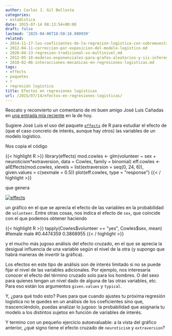 ```yaml
---
author: Carlos J. Gil Bellosta
categories:
- estadística
date: 2015-07-14 08:13:54+00:00
draft: false
lastmod: '2025-04-06T18:50:16.980939'
related:
- 2014-11-17-los-coeficientes-de-la-regresion-logistica-con-sobremuestreo.md
- 2012-04-11-correccion-por-exposicion-del-modelo-logistico.md
- 2020-04-13-regresion-tradicional-vs-multinivel.md
- 2012-05-18-modelos-exponenciales-para-grafos-aleatorios-y-iii-inferencia.md
- 2018-02-06-interacciones-mecanicas-en-regresiones-logisticas.md
tags:
- effects
- paquetes
- r
- regresión logística
title: Efectos en regresiones logísticas
url: /2015/07/14/efectos-en-regresiones-logisticas/
---
```


Rescato y reconvierto un comentario de mi buen amigo José Luis Cañadas en [una entrada mía reciente](https://datanalytics.com/2015/07/06/una-interpretacion-rapida-y-sucia-de-los-coeficientes-de-la-regresion-logistica/) en la de hoy.

Sugiere José Luis el uso del paquete [`effects`](http://cran.r-project.org/web/packages/effects/index.html) de R para estudiar el efecto de (que el caso concreto de interés, aunque hay otros) las variables de un modelo logístico.

Nos copia el código

{{< highlight R >}}
library(effects)
mod.cowles <- glm(volunteer ~ sex + neuroticism*extraversion,
    data = Cowles, family = binomial)
eff.cowles <- allEffects(mod.cowles,
    xlevels = list(extraversion = seq(0, 24, 6)),
    given.values = c(sexmale = 0.5))
plot(eff.cowles, type = "response")
{{< / highlight >}}


que genera

[![effects](/wp-uploads/2015/07/effects.png#center)
](/wp-uploads/2015/07/effects.png#center)

un gráfico en el que se aprecia el efecto de las variables en la probabilidad de `volunteer`. Entre otras cosas, nos indica el efecto de `sex`, que coincide con el que podemos obtener haciendo


{{< highlight R >}}
tapply(Cowles$volunteer == "yes", Cowles$sex, mean)
#female      male
#0.4474359 0.3868955
{{< / highlight >}}

y el mucho más jugoso análisis del efecto cruzado, en el que se aprecia la desigual influencia de una variable según el nivel de la otra (y supongo que habrá maneras de _invertir_ la gráfica).

Los efectos en este tipo de análisis son de interés limitado si no se puede fijar el nivel de las variables adicionales. Por ejemplo, nos interesaría conocer el efecto del término cruzado solo para los hombres. O del sexo para quienes tengan un nivel dado de alguna de las otras variables, etc. Para eso están los argumentos `given.values` y `typical`.

Y, ¿para qué todo esto? Pues para que cuando ajustes tu próxima regresión logística no te quedes en un análisis de los coeficientes sino que, trascenciéndolo, puedas analizar lo jugoso: la probabilidad que asignaría tu modelo a los distintos sujetos en función de variables de interés.

Y termino con un pequeño ejercicio autoevaluable: a la vista del gráfico anterior, ¿qué signo tiene el efecto cruzado de `neuroticism` y `extraversion`?